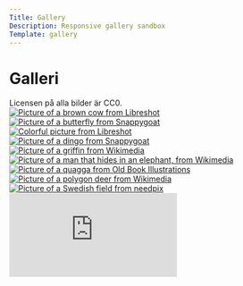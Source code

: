 ```yaml
---
Title: Gallery
Description: Responsive gallery sandbox
Template: gallery
---
```

<div class="gallery-box span-3">
<h1 class="gallery-h1 text-center">Galleri</h1>
Licensen på alla bilder är CC0.
</div>


<div class="gallery-box span-1">
<a href="%assets_url%/img/gallery/brown-cow-libreshot.jpg" class="analysis-img" >
<picture class="gallery-img">
    <source media="(min-width: 767px)" srcset="image/gallery/brown-cow-libreshot.jpg?w=767&h=400&crop-to-fit&aspect-ratio=3:1&area=0,0,40,40">
    <source media="(min-width: 376px)" srcset="image/gallery/brown-cow-libreshot.jpg?w=376&h=400&crop-to-fit">
    <img class="gallery-img" src="image/gallery/brown-cow-libreshot.jpg?w=375" alt="Picture of a brown cow from Libreshot">
</picture>
</a>
</div>

<div class="gallery-box span-1">
<a href="%assets_url%/img/gallery/butterfly-snappygoat.jpg" class="analysis-img" >
<picture class="gallery-img">
    <source media="(min-width: 767px)" srcset="image/gallery/butterfly-snappygoat.jpg?w=767&h=400&crop-to-fit">
    <source media="(min-width: 376px)" srcset="image/gallery/butterfly-snappygoat.jpg?w=376&h=400&crop-to-fit">
    <img class="gallery-img" src="image/gallery/butterfly-snappygoat.jpg?w=375" alt="Picture of a butterfly from Snappygoat">
</picture>
</a>
</div>

<div class="gallery-box span-1">
<a href="%assets_url%/img/gallery/colorful-libreshot.jpg" class="analysis-img" >
<picture class="gallery-img">
    <source media="(min-width: 767px)" srcset="image/gallery/colorful-libreshot.jpg?w=767&h=400&crop-to-fit">
    <source media="(min-width: 376px)" srcset="image/gallery/colorful-libreshot.jpg?w=376&h=400&crop-to-fit">
    <img class="gallery-img" src="image/gallery/colorful-libreshot.jpg?w=375" alt="Colorful picture from Libreshot">
</picture>
</a>
</div>

<div class="gallery-box span-1">
<a href="%assets_url%/img/gallery/Dingo_snappygoat.jpg" class="analysis-img" >
<picture class="gallery-img">
    <source media="(min-width: 767px)" srcset="image/gallery/Dingo_snappygoat.jpg?w=767&h=400&crop-to-fit">
    <source media="(min-width: 376px)" srcset="image/gallery/Dingo_snappygoat.jpg?w=376&h=400&crop-to-fit">
    <img class="gallery-img" src="image/gallery/Dingo_snappygoat.jpg?w=375" alt="Picture of a dingo from Snappygoat">
</picture>
</a>
</div>

<div class="gallery-box span-1">
<a href="%assets_url%/img/gallery/griffin-wikimedia.jpg" class="analysis-img" >
<picture class="gallery-img">
    <source media="(min-width: 767px)" srcset="image/gallery/griffin-wikimedia.jpg?w=767&h=400&crop-to-fit">
    <source media="(min-width: 376px)" srcset="image/gallery/griffin-wikimedia.jpg?w=376&h=400&crop-to-fit">
    <img class="gallery-img" src="image/gallery/griffin-wikimedia.jpg.jpg?w=375" alt="Picture of a griffin from Wikimedia">
</picture>
</a>
</div>

<div class="gallery-box span-1">
<a href="%assets_url%/img/gallery/man-hides-snappygoat.jpg" class="analysis-img" >
<picture class="gallery-img">
    <source media="(min-width: 767px)" srcset="image/gallery/man-hides-snappygoat.jpg?w=767&h=400&crop-to-fit">
    <source media="(min-width: 376px)" srcset="image/gallery/man-hides-snappygoat.jpg?w=376&h=400&crop-to-fit">
    <img class="gallery-img" src="image/gallery/man-hides-snappygoat.jpg?w=375" alt="Picture of a man that hides in an elephant, from Wikimedia">
</picture>
</a>
</div>

<div class="gallery-box span-1">
<a href="%assets_url%/img/gallery/quagga-oldbookill.jpg" class="analysis-img" >
<picture class="gallery-img">
    <source media="(min-width: 767px)" srcset="image/gallery/quagga-oldbookill.jpg?w=767&h=400&crop-to-fit">
    <source media="(min-width: 376px)" srcset="image/gallery/quagga-oldbookill.jpg?w=376&h=400&crop-to-fit">
    <img class="gallery-img" src="image/gallery/quagga-oldbookill.jpg?w=375" alt="Picture of a quagga from Old Book Illustrations">
</picture>
</a>
</div>

<div class="gallery-box span-1">
<a href="%assets_url%/img/gallery/deer-wikimedia.png" class="analysis-img" >
<picture class="gallery-img">
    <source media="(min-width: 767px)" srcset="image/gallery/deer-wikimedia.png?w=767&h=400&crop-to-fit&save-as=jpeg">
    <source media="(min-width: 376px)" srcset="image/gallery/deer-wikimedia.png?w=376&save-as=jpeg&h=400&crop-to-fit">
    <img class="gallery-img" src="image/gallery/deer-wikimedia.png?w=375&save-as=jpeg" alt="Picture of a polygon deer from Wikimedia">
</picture>
</a>
</div>

<div class="gallery-box span-1">
<a href="%assets_url%/img/gallery/swedish-needpix.jpg" class="analysis-img" >
<picture class="gallery-img">
    <source media="(min-width: 767px)" srcset="image/gallery/swedish-needpix.jpg?w=767&h=400&crop-to-fit">
    <source media="(min-width: 376px)" srcset="image/gallery/swedish-needpix.jpg?w=376&h=400&crop-to-fit">
    <img class="gallery-img" src="image/gallery/swedish-needpix.jpg??w=375" alt="Picture of a Swedish field from needpix">
</picture>
</a>
</div>

<div class="embed-container flex-image span-3">
<iframe src="https://www.youtube.com/embed/2b7zOPqPQLI?si=ajvtGeKS7a5-ktyc" title="YouTube video player" frameborder="0" allow="accelerometer; autoplay; clipboard-write; encrypted-media; gyroscope; picture-in-picture" allowfullscreen></iframe>
</div>


